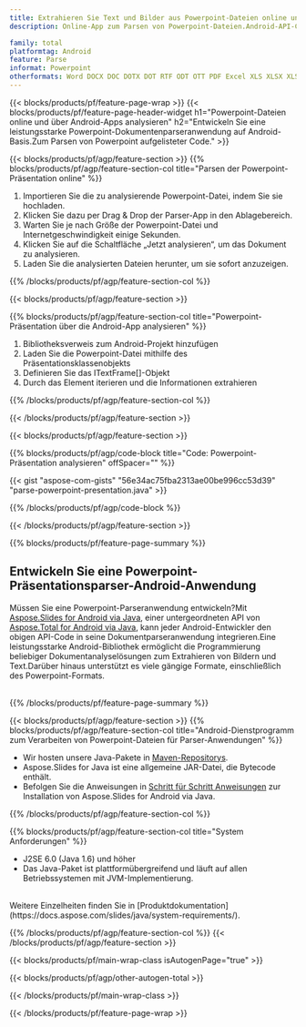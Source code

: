 ```yaml
---
title: Extrahieren Sie Text und Bilder aus Powerpoint-Dateien online und mithilfe mobiler Android-Apps
description: Online-App zum Parsen von Powerpoint-Dateien.Android-API-Code zum Extrahieren von Bildern und Text aus einer Powerpoint-Präsentation.

family: total
platformtag: Android
feature: Parse
informat: Powerpoint
otherformats: Word DOCX DOC DOTX DOT RTF ODT OTT PDF Excel XLS XLSX XLSM XLSB ODS Powerpoint PPT PPTX ODP
---
```

{{< blocks/products/pf/feature-page-wrap >}}
{{< blocks/products/pf/feature-page-header-widget h1="Powerpoint-Dateien online und über Android-Apps analysieren" h2="Entwickeln Sie eine leistungsstarke Powerpoint-Dokumentenparseranwendung auf Android-Basis.Zum Parsen von Powerpoint aufgelisteter Code." >}}

{{< blocks/products/pf/agp/feature-section >}}
{{% blocks/products/pf/agp/feature-section-col title="Parsen der Powerpoint-Präsentation online" %}}

1. Importieren Sie die zu analysierende Powerpoint-Datei, indem Sie sie hochladen.
1. Klicken Sie dazu per Drag & Drop der Parser-App in den Ablagebereich.
1. Warten Sie je nach Größe der Powerpoint-Datei und Internetgeschwindigkeit einige Sekunden.
1. Klicken Sie auf die Schaltfläche „Jetzt analysieren“, um das Dokument zu analysieren.
1. Laden Sie die analysierten Dateien herunter, um sie sofort anzuzeigen.

{{% /blocks/products/pf/agp/feature-section-col %}}

{{< blocks/products/pf/agp/feature-section >}}

{{% blocks/products/pf/agp/feature-section-col title="Powerpoint-Präsentation über die Android-App analysieren" %}}

1. Bibliotheksverweis zum Android-Projekt hinzufügen
1. Laden Sie die Powerpoint-Datei mithilfe des Präsentationsklassenobjekts
1. Definieren Sie das ITextFrame[]-Objekt
1. Durch das Element iterieren und die Informationen extrahieren

{{% /blocks/products/pf/agp/feature-section-col %}}

{{< /blocks/products/pf/agp/feature-section >}}

{{< blocks/products/pf/agp/feature-section >}}

{{% blocks/products/pf/agp/code-block title="Code: Powerpoint-Präsentation analysieren" offSpacer="" %}}

{{< gist "aspose-com-gists" "56e34ac75fba2313ae00be996cc53d39" "parse-powerpoint-presentation.java" >}}

{{% /blocks/products/pf/agp/code-block %}}


{{< /blocks/products/pf/agp/feature-section >}}

{{% blocks/products/pf/feature-page-summary %}}


<h2>Entwickeln Sie eine Powerpoint-Präsentationsparser-Android-Anwendung</h2>

Müssen Sie eine Powerpoint-Parseranwendung entwickeln?Mit [Aspose.Slides for Android via Java](https://products.aspose.com/slides/de/android-java/), einer untergeordneten API von [Aspose.Total for Android via Java](https://products.aspose.com/total/de/android-java/), kann jeder Android-Entwickler den obigen API-Code in seine Dokumentparseranwendung integrieren.Eine leistungsstarke Android-Bibliothek ermöglicht die Programmierung beliebiger Dokumentanalyselösungen zum Extrahieren von Bildern und Text.Darüber hinaus unterstützt es viele gängige Formate, einschließlich des Powerpoint-Formats.<br /><br />

{{% /blocks/products/pf/feature-page-summary %}}

{{< blocks/products/pf/agp/feature-section >}}
{{% blocks/products/pf/agp/feature-section-col title="Android-Dienstprogramm zum Verarbeiten von Powerpoint-Dateien für Parser-Anwendungen" %}}

- Wir hosten unsere Java-Pakete in [Maven-Repositorys](https://releases.aspose.com/java/repo/com/aspose/aspose-slides/). 
- Aspose.Slides for Java ist eine allgemeine JAR-Datei, die Bytecode enthält.
- Befolgen Sie die Anweisungen in [Schritt für Schritt Anweisungen](https://docs.aspose.com/slides/java/installation/#install-aspose-slides-for-java-from-maven-repository) zur Installation von Aspose.Slides for Android via Java.

{{% /blocks/products/pf/agp/feature-section-col %}}

{{% blocks/products/pf/agp/feature-section-col title="System Anforderungen" %}}

- J2SE 6.0 (Java 1.6) und höher
- Das Java-Paket ist plattformübergreifend und läuft auf allen Betriebssystemen mit JVM-Implementierung.

<br />
Weitere Einzelheiten finden Sie in [Produktdokumentation](https://docs.aspose.com/slides/java/system-requirements/).

{{% /blocks/products/pf/agp/feature-section-col %}}
{{< /blocks/products/pf/agp/feature-section >}}

{{< blocks/products/pf/main-wrap-class isAutogenPage="true" >}}

{{< blocks/products/pf/agp/other-autogen-total >}}

{{< /blocks/products/pf/main-wrap-class >}}

{{< /blocks/products/pf/feature-page-wrap >}}